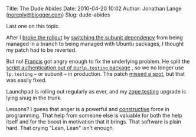 Title: The Dude Abides
Date: 2010-04-20 10:02
Author: Jonathan Lange (noreply@blogger.com)
Slug: dude-abides

Last one on this topic.  
  
After I [broke the
rollout](http://code.mumak.net/2010/04/plane-has-crashed-into-mountain.html)
by [switching the subunit
dependency](http://code.mumak.net/2010/04/all-dude-wanted-was-his-rug-back.html)
from being managed in a branch to being managed with Ubuntu packages, I
thought my patch had to be reverted.  
  
But no! [Francis](https://launchpad.net/~flacoste) got angry enough to
fix the underlying problem. He split the [script authentication out of
our`lp.testing`
package](https://code.edge.launchpad.net/~flacoste/launchpad/bug-559128/+merge/23504)
, so we no longer use `lp.testing` – or subunit – in production. The
patch [missed a
spot](https://code.edge.launchpad.net/~jml/launchpad/no-testing-on-prod-bug-559128-devel/+merge/23655),
but that was easily fixed.  
  
Launchpad is rolling out regularly as ever, and my
[zope.testing](http://pypi.python.org/pypi/zope.testing) upgrade is
lying snug in the trunk.  
  
Lessons? I guess that anger is a powerful and
[constructive](http://life.mumak.net/2008/10/truth.html) force in
programming. That help from someone else is valuable for both the help
itself and for the boost in motivation that it brings. That software is
plain hard. That crying "Lean, Lean" isn't enough.

